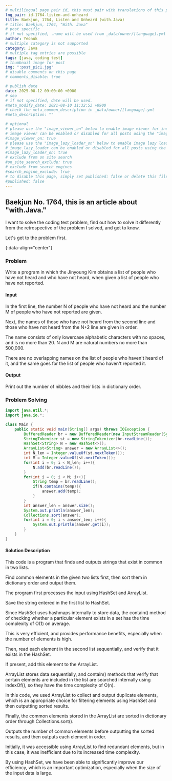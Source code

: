 ```yaml
---
# multilingual page pair id, this must pair with translations of this page. (This name must be unique)
lng_pair: id-1764-listen-and-unheard
title: Baekjun, 1764, Listen and Unheard (with.Java)
# title: Baekjun, 1764, "With. Java"
# post specific
# if not specified, .name will be used from _data/owner/[language].yml
author: Yeonuk
# multiple category is not supported
category: Java
# multiple tag entries are possible
tags: [java, coding test]
# thumbnail image for post
img: ":post_pic1.jpg"
# disable comments on this page
# comments_disable: true

# publish date
date: 2025-08-12 09:00:00 +0900
# seo
# if not specified, date will be used.
#meta_modify_date: 2021-08-10 11:32:53 +0900
# check the meta_common_description in _data/owner/[language].yml
#meta_description: ""

# optional
# please use the "image_viewer_on" below to enable image viewer for individual pages or posts (_posts/ or [language]/_posts folders).
# image viewer can be enabled or disabled for all posts using the "image_viewer_posts: true" setting in _data/conf/main.yml.
#image_viewer_on: true
# please use the "image_lazy_loader_on" below to enable image lazy loader for individual pages or posts (_posts/ or [language]/_posts folders).
# image lazy loader can be enabled or disabled for all posts using the "image_lazy_loader_posts: true" setting in _data/conf/main.yml.
#image_lazy_loader_on: true
# exclude from on site search
#on_site_search_exclude: true
# exclude from search engines
#search_engine_exclude: true
# to disable this page, simply set published: false or delete this file
#published: false
---
```


<!-- outline-start -->

## Baekjun No. 1764, this is an article about "with.Java."

I want to solve the coding test problem, find out how to solve it differently from the retrospective of the problem I solved, and get to know.

Let's get to the problem first.

{:data-align="center"}

<!-- outline-end -->

### Problem

Write a program in which the Jinyoung Kim obtains a list of people who have not heard and who have not heard, when given a list of people who have not reported.

#### Input

In the first line, the number N of people who have not heard and the number M of people who have not reported are given.

Next, the names of those who have not heard from the second line and those who have not heard from the N+2 line are given in order.

The name consists of only lowercase alphabetic characters with no spaces, and is no more than 20. N and M are natural numbers no more than 500,000.

There are no overlapping names on the list of people who haven't heard of it, and the same goes for the list of people who haven't reported it.

#### Output

Print out the number of nibbles and their lists in dictionary order.

### Problem Solving

```java
import java.util.*;
import java.io.*;

class Main {
    public static void main(String[] args) throws IOException {
        BufferedReader br = new BufferedReader(new InputStreamReader(System.in));
        StringTokenizer st = new StringTokenizer(br.readLine());
        HashSet<String> N = new HashSet<>();
        ArrayList<String> answer = new ArrayList<>();
        int N_len = Integer.valueOf(st.nextToken());
        int M = Integer.valueOf(st.nextToken());
        for(int i = 0; i < N_len; i++){
            N.add(br.readLine());
        }
        for(int i = 0; i < M; i++){
            String temp = br.readLine();
            if(N.contains(temp)){
                answer.add(temp);
            }
        }
        int answer_len = answer.size();
        System.out.println(answer_len);
        Collections.sort(answer);
        for(int i = 0; i < answer_len; i++){
            System.out.println(answer.get(i));
        }
    }
}
```

#### Solution Description

This code is a program that finds and outputs strings that exist in common in two lists.

Find common elements in the given two lists first, then sort them in dictionary order and output them.

The program first processes the input using HashSet and ArrayList.

Save the string entered in the first list to HashSet.

Since HashSet uses hashmaps internally to store data, the contain() method of checking whether a particular element exists in a set has the time complexity of O(1) on average.

This is very efficient, and provides performance benefits, especially when the number of elements is high.

Then, read each element in the second list sequentially, and verify that it exists in the HashSet.

If present, add this element to the ArrayList.

ArrayList stores data sequentially, and contain() methods that verify that certain elements are included in the list are searched internally using indexOf(), so they have the time complexity of O(n).

In this code, we used ArrayList to collect and output duplicate elements, which is an appropriate choice for filtering elements using HashSet and then outputting sorted results.

Finally, the common elements stored in the ArrayList are sorted in dictionary order through Collections.sort().

Outputs the number of common elements before outputting the sorted results, and then outputs each element in order.

Initially, it was accessible using ArrayList to find redundant elements, but in this case, it was inefficient due to its increased time complexity.

By using HashSet, we have been able to significantly improve our efficiency, which is an important optimization, especially when the size of the input data is large.
